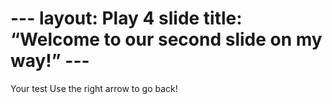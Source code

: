 <html>
  <h1>
---
layout: Play 4 slide
title: “Welcome to our second slide on my way!”
---
  </h1>
Your test
Use the  right arrow to go back!
  </html>
